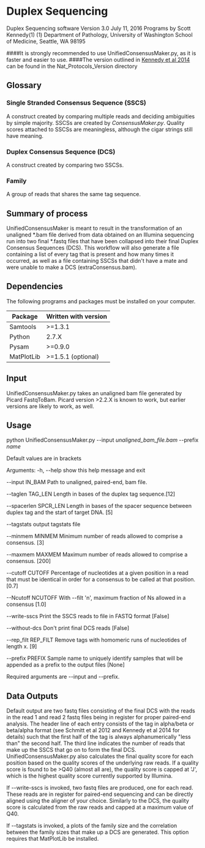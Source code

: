 Duplex Sequencing
=================

Duplex Sequencing software
Version 3.0
July 11, 2016
Programs by Scott Kennedy(1)
(1) Department of Pathology, University of Washington School of Medicine, Seattle, WA 98195  

####It is strongly recommended to use UnifiedConsensusMaker.py, as it is faster and easier to use.
####The version outlined in [Kennedy et al 2014](http://www.ncbi.nlm.nih.gov/pubmed/25299156) can be found in the Nat_Protocols_Version directory

## Glossary

### Single Stranded Consensus Sequence (SSCS)

A construct created by comparing multiple reads and deciding ambiguities by
simple majority.  SSCSs are created by *ConsensusMaker.py*.  Quality scores
attached to SSCSs are meaningless, although the cigar strings still have
meaning.

### Duplex Consensus Sequence (DCS)

A construct created by comparing two SSCSs.

### Family

A group of reads that shares the same tag sequence.

## Summary of process

UnifiedConsensusMaker is meant to result in the transformation of
an unaligned *.bam file derived from data obtained on an
Illumina sequencing run into two final *.fastq files that have been
collapsed into their final Duplex Consensus Sequences (DCS).
This workflow will also generate a file containing a list of every tag 
that is present and how many times it occurred, as well as a file 
containing SSCSs that didn't have a mate and
were unable to make a DCS (extraConsensus.bam).

## Dependencies

The following programs and packages must be installed on your computer.

Package       | Written with version
------------- | --------------------
Samtools      | >=1.3.1
Python        | 2.7.X
Pysam         | >=0.9.0
MatPlotLib    | >=1.5.1 (optional)

## Input
UnifiedConsensusMaker.py takes an unaligned bam file generated by Picard
FastqToBam. Picard version >2.2.X is known to work, but earlier versions 
are likely to work, as well.

## Usage

python UnifiedConsensusMaker.py --input <i>unaligned_bam_file.bam</i> --prefix <i>name</i>

Default values are in brackets

Arguments:
  -h, --help            show this help message and exit
  
  --input IN_BAM        Path to unaligned, paired-end, bam file.
  
  --taglen TAG_LEN      Length in bases of the duplex tag sequence.[12]
  
  --spacerlen SPCR_LEN  Length in bases of the spacer sequence between duplex
                        tag and the start of target DNA. [5]
                        
  --tagstats            output tagstats file
  
  --minmem MINMEM       Minimum number of reads allowed to comprise a
                        consensus. [3]
                        
  --maxmem MAXMEM       Maximum number of reads allowed to comprise a
                        consensus. [200]
                        
  --cutoff CUTOFF       Percentage of nucleotides at a given position in 
                        a read that must be identical in order for a 
                        consensus to be called at that position. [0.7]
                        
  --Ncutoff NCUTOFF     With --filt 'n', maximum fraction of Ns allowed 
                        in a consensus [1.0]
                        
  --write-sscs          Print the SSCS reads to file in FASTQ format
                        [False]
                        
  --without-dcs         Don't print final DCS reads [False]
  
  --rep_filt REP_FILT   Remove tags with homomeric runs of nucleotides of
                        length x. [9]
                        
  --prefix PREFIX       Sample name to uniquely identify samples that 
                        will be appended as a prefix to the output files [None]

Required arguments are --input and --prefix.

## Data Outputs

Default output are two fastq files consisting of the final DCS
with the reads in the read 1 and read 2 fastq files being in register for proper
paired-end analysis. The header line of each entry consists of the tag in alpha/beta
or beta/alpha format (see Schmitt et al 2012 and Kennedy et al 2014 for details) 
such that the first half of the tag is always alphanumerically "less than" the
second half. The third line indicates the number of reads that make up the SSCS that
go on to form the final DCS. UnifiedConsensusMaker.py also calculates the final 
quality score for each position based on the quality scores of the underlying raw
reads. If a quality score is found to be >Q40 (almost all are), the quality score
is capped at 'J', which is the highest quality score currently supported by Illumina.

If --write-sscs is invoked, two fastq files are produced, one for each read. 
These reads are in register for paired-end sequencing and can be directly aligned 
using the aligner of your choice. Similarly to the DCS, the quality score is
calculated from the raw reads and capped at a maximum value of Q40.

If --tagstats is invoked, a plots of the family size and the correlation between
the family sizes that make up a DCS are generated.  This option requires that 
MatPlotLib be installed.

